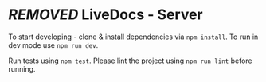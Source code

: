 # ***REMOVED*** LiveDocs - Server

To start developing - clone & install dependencies via `npm install`.
To run in dev mode use `npm run dev`.

Run tests using `npm test`.
Please lint the project using `npm run lint` before running.
